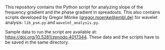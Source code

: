 This repository contains the Python script for analyzing slope of the frequency gradient and the phase gradient in spreadouts. This also contains scripts developed by Gregor Mönke (gregor.moenke@embl.de) for wavelet analysis: `lib_psm.py` and `wavelet_analysis.py`.

Sample data to run the script are available at: https://doi.org/10.5281/zenodo.4017344. These data and the scripts have to be saved in the same directory.
